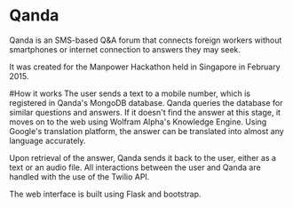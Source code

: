 # Qanda
Qanda is an SMS-based Q&amp;A forum that connects foreign workers without smartphones or internet connection to answers they may seek.

It was created for the Manpower Hackathon held in Singapore in February 2015.

#How it works
The user sends a text to a mobile number, which is registered in Qanda's MongoDB database. Qanda queries the database for similar questions and answers. If it doesn't find the answer at this stage, it moves on to the web using Wolfram Alpha's Knowledge Engine. Using Google's translation platform, the answer can be translated into almost any language accurately.

Upon retrieval of the answer, Qanda sends it back to the user, either as a text or an audio file. All interactions between the user and Qanda are handled with the use of the Twilio API.

The web interface is built using Flask and bootstrap.
